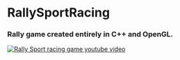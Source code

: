# RallySportRacing

### Rally game created entirely in C++ and OpenGL.

[![Rally Sport racing game youtube video](https://img.youtube.com/vi/XMTyxZpKU84/0.jpg)](https://www.youtube.com/watch?v=XMTyxZpKU84)

